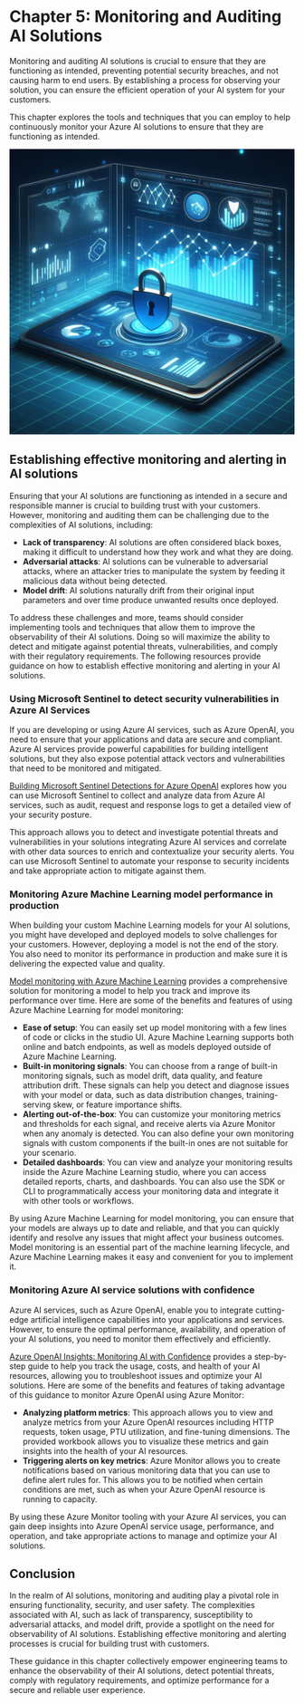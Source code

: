 # Chapter 5: Monitoring and Auditing AI Solutions

Monitoring and auditing AI solutions is crucial to ensure that they are functioning as intended, preventing potential security breaches, and not causing harm to end users. By establishing a process for observing your solution, you can ensure the efficient operation of your AI system for your customers.

This chapter explores the tools and techniques that you can employ to help continuously monitor your Azure AI solutions to ensure that they are functioning as intended.

![Monitoring and Auditing AI Solutions](../media/chapter_05.jpg)

## Establishing effective monitoring and alerting in AI solutions

Ensuring that your AI solutions are functioning as intended in a secure and responsible manner is crucial to building trust with your customers. However, monitoring and auditing them can be challenging due to the complexities of AI solutions, including:

- **Lack of transparency**: AI solutions are often considered black boxes, making it difficult to understand how they work and what they are doing.
- **Adversarial attacks**: AI solutions can be vulnerable to adversarial attacks, where an attacker tries to manipulate the system by feeding it malicious data without being detected.
- **Model drift**: AI solutions naturally drift from their original input parameters and over time produce unwanted results once deployed.

To address these challenges and more, teams should consider implementing tools and techniques that allow them to improve the observability of their AI solutions. Doing so will maximize the ability to detect and mitigate against potential threats, vulnerabilities, and comply with their regulatory requirements. The following resources provide guidance on how to establish effective monitoring and alerting in your AI solutions.

### Using Microsoft Sentinel to detect security vulnerabilities in Azure AI Services

If you are developing or using Azure AI services, such as Azure OpenAI, you need to ensure that your applications and data are secure and compliant. Azure AI services provide powerful capabilities for building intelligent solutions, but they also expose potential attack vectors and vulnerabilities that need to be monitored and mitigated.

[Building Microsoft Sentinel Detections for Azure OpenAI](https://rodtrent.substack.com/p/building-microsoft-sentinel-detection) explores how you can use Microsoft Sentinel to collect and analyze data from Azure AI services, such as audit, request and response logs to get a detailed view of your security posture.

This approach allows you to detect and investigate potential threats and vulnerabilities in your solutions integrating Azure AI services and correlate with other data sources to enrich and contextualize your security alerts. You can use Microsoft Sentinel to automate your response to security incidents and take appropriate action to mitigate against them.

### Monitoring Azure Machine Learning model performance in production

When building your custom Machine Learning models for your AI solutions, you might have developed and deployed models to solve challenges for your customers. However, deploying a model is not the end of the story. You also need to monitor its performance in production and make sure it is delivering the expected value and quality.

[Model monitoring with Azure Machine Learning](https://learn.microsoft.com/en-us/azure/machine-learning/concept-model-monitoring?view=azureml-api-2) provides a comprehensive solution for monitoring a model to help you track and improve its performance over time. Here are some of the benefits and features of using Azure Machine Learning for model monitoring:

- **Ease of setup**: You can easily set up model monitoring with a few lines of code or clicks in the studio UI. Azure Machine Learning supports both online and batch endpoints, as well as models deployed outside of Azure Machine Learning.
- **Built-in monitoring signals**: You can choose from a range of built-in monitoring signals, such as model drift, data quality, and feature attribution drift. These signals can help you detect and diagnose issues with your model or data, such as data distribution changes, training-serving skew, or feature importance shifts.
- **Alerting out-of-the-box**: You can customize your monitoring metrics and thresholds for each signal, and receive alerts via Azure Monitor when any anomaly is detected. You can also define your own monitoring signals with custom components if the built-in ones are not suitable for your scenario.
- **Detailed dashboards**: You can view and analyze your monitoring results inside the Azure Machine Learning studio, where you can access detailed reports, charts, and dashboards. You can also use the SDK or CLI to programmatically access your monitoring data and integrate it with other tools or workflows.

By using Azure Machine Learning for model monitoring, you can ensure that your models are always up to date and reliable, and that you can quickly identify and resolve any issues that might affect your business outcomes. Model monitoring is an essential part of the machine learning lifecycle, and Azure Machine Learning makes it easy and convenient for you to implement it.

### Monitoring Azure AI service solutions with confidence

Azure AI services, such as Azure OpenAI, enable you to integrate cutting-edge artificial intelligence capabilities into your applications and services. However, to ensure the optimal performance, availability, and operation of your AI solutions, you need to monitor them effectively and efficiently.

[Azure OpenAI Insights: Monitoring AI with Confidence](https://techcommunity.microsoft.com/t5/fasttrack-for-azure/azure-openai-insights-monitoring-ai-with-confidence/ba-p/4026850) provides a step-by-step guide to help you track the usage, costs, and health of your AI resources, allowing you to troubleshoot issues and optimize your AI solutions. Here are some of the benefits and features of taking advantage of this guidance to monitor Azure OpenAI using Azure Monitor:

- **Analyzing platform metrics**: This approach allows you to view and analyze metrics from your Azure OpenAI resources including HTTP requests, token usage, PTU utilization, and fine-tuning dimensions. The provided workbook allows you to visualize these metrics and gain insights into the health of your AI resources.
- **Triggering alerts on key metrics**: Azure Monitor allows you to create notifications based on various monitoring data that you can use to define alert rules for. This allows you to be notified when certain conditions are met, such as when your Azure OpenAI resource is running to capacity.

By using these Azure Monitor tooling with your Azure AI services, you can gain deep insights into Azure OpenAI service usage, performance, and operation, and take appropriate actions to manage and optimize your AI solutions.

## Conclusion

In the realm of AI solutions, monitoring and auditing play a pivotal role in ensuring functionality, security, and user safety. The complexities associated with AI, such as lack of transparency, susceptibility to adversarial attacks, and model drift, provide a spotlight on the need for observability of AI solutions. Establishing effective monitoring and alerting processes is crucial for building trust with customers.

These guidance in this chapter collectively empower engineering teams to enhance the observability of their AI solutions, detect potential threats, comply with regulatory requirements, and optimize performance for a secure and reliable user experience.
